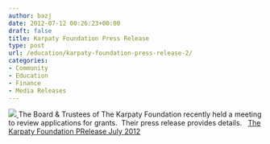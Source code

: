 ```yaml
---
author: bazj
date: 2012-07-12 00:26:23+00:00
draft: false
title: Karpaty Foundation Press Release
type: post
url: /education/karpaty-foundation-press-release-2/
categories:
- Community
- Education
- Finance
- Media Releases
---
```


[![](http://www.ozeukes.com/wp-content/uploads/2012/07/Karpaty-Foundation-Logo-thumb.jpg)
](http://www.ozeukes.com/wp-content/uploads/2012/07/Karpaty-Foundation-Logo-thumb.jpg)The Board & Trustees of The Karpaty Foundation recently held a meeting to review applications for grants.  Their press release provides details.   [The Karpaty Foundation PRelease July 2012](http://www.ozeukes.com/wp-content/uploads/2012/07/The-Karpaty-Foundation-PRelease-July-2012.pdf)
